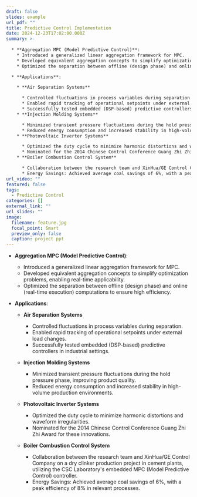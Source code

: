 ```yaml
---
draft: false
slides: example
url_pdf: ""
title: Predictive Control Implementation
date: 2024-12-23T17:02:00.000Z
summary: >-
  
  * **Aggregation MPC (Model Predictive Control)**:
    * Introduced a generalized linear aggregation framework for MPC.
    * Developed equivalent aggregation concepts to simplify optimization problems, enabling real-time applicability.
    * Optimized the separation between offline (design phase) and online (real-time execution) computations to ensure high efficiency.

  * **Applications**:

    * **Air Separation Systems**

      * Controlled fluctuations in process variables during separation.
      * Enabled rapid tracking of operational setpoints under external load changes.
      * Successfully tested embedded (DSP-based) predictive controllers in industrial settings.
    * **Injection Molding Systems**

      * Minimized transient pressure fluctuations during the hold pressure phase, improving product quality.
      * Reduced energy consumption and increased stability in high-volume production environments.
    * **Photovoltaic Inverter Systems**

      * Optimized the duty cycle to minimize harmonic distortions and waveform irregularities.
      * Nominated for the 2014 Chinese Control Conference Guang Zhi Zhi Award for these innovations.
    * **Boiler Combustion Control System**

      * Collaboration between the research team and XinHua/GE Control Company on a dry clinker production project in cement plants, utilizing the CSC Laboratory's embedded MPC (Model Predictive Control) controller.
      * Energy Savings: Achieved average coal savings of 6%, with a peak efficiency of 8% in relevant processes.
url_video: ""
featured: false
tags:
  - Predictive Control
categories: []
external_link: ""
url_slides: ""
image:
  filename: feature.jpg
  focal_point: Smart
  preview_only: false
  caption: project ppt
---
```

* **Aggregation MPC (Model Predictive Control)**:

  * Introduced a generalized linear aggregation framework for MPC.
  * Developed equivalent aggregation concepts to simplify optimization problems, enabling real-time applicability.
  * Optimized the separation between offline (design phase) and online (real-time execution) computations to ensure high efficiency.
* **Applications**:

  * **Air Separation Systems**

    * Controlled fluctuations in process variables during separation.
    * Enabled rapid tracking of operational setpoints under external load changes.
    * Successfully tested embedded (DSP-based) predictive controllers in industrial settings.
  * **Injection Molding Systems**



    * Minimized transient pressure fluctuations during the hold pressure phase, improving product quality.
    * Reduced energy consumption and increased stability in high-volume production environments.
  * **Photovoltaic Inverter Systems**



    * Optimized the duty cycle to minimize harmonic distortions and waveform irregularities.
    * Nominated for the 2014 Chinese Control Conference Guang Zhi Zhi Award for these innovations.
  * **Boiler Combustion Control System**

    *   Collaboration between the research team and XinHua/GE Control Company on a dry clinker production project in cement plants, utilizing the CSC Laboratory's embedded MPC (Model Predictive Control) controller.
    *  Energy Savings: Achieved average coal savings of 6%, with a peak efficiency of 8% in relevant processes.
